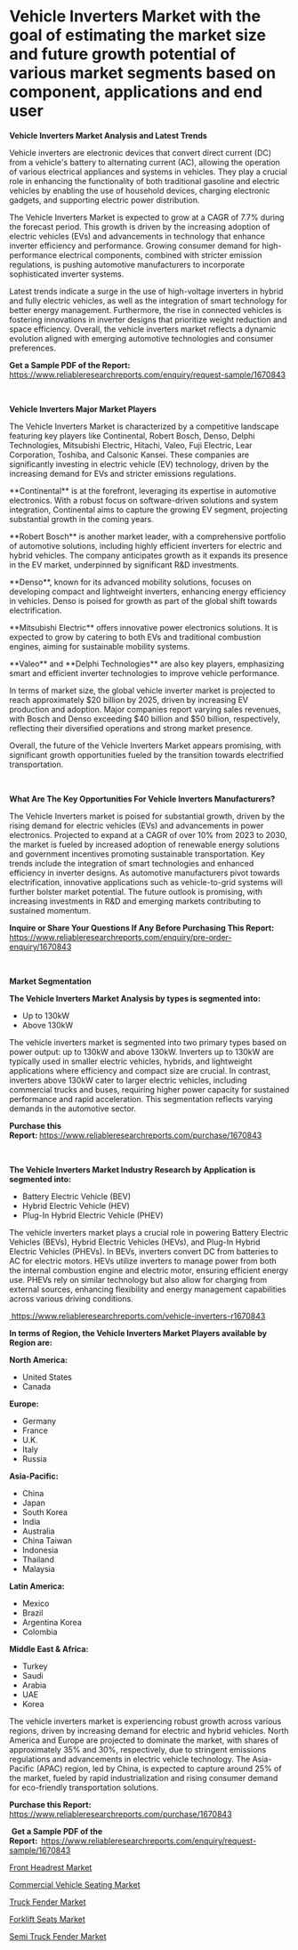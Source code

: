 <p><h1>Vehicle Inverters Market with the goal of estimating the market size and future growth potential of various market segments based on component, applications and end user</h1></p><p><strong>Vehicle Inverters Market Analysis and Latest Trends</strong></p>
<p><p>Vehicle inverters are electronic devices that convert direct current (DC) from a vehicle's battery to alternating current (AC), allowing the operation of various electrical appliances and systems in vehicles. They play a crucial role in enhancing the functionality of both traditional gasoline and electric vehicles by enabling the use of household devices, charging electronic gadgets, and supporting electric power distribution.</p><p>The Vehicle Inverters Market is expected to grow at a CAGR of 7.7% during the forecast period. This growth is driven by the increasing adoption of electric vehicles (EVs) and advancements in technology that enhance inverter efficiency and performance. Growing consumer demand for high-performance electrical components, combined with stricter emission regulations, is pushing automotive manufacturers to incorporate sophisticated inverter systems. </p><p>Latest trends indicate a surge in the use of high-voltage inverters in hybrid and fully electric vehicles, as well as the integration of smart technology for better energy management. Furthermore, the rise in connected vehicles is fostering innovations in inverter designs that prioritize weight reduction and space efficiency. Overall, the vehicle inverters market reflects a dynamic evolution aligned with emerging automotive technologies and consumer preferences.</p></p>
<p><strong>Get a Sample PDF of the Report:&nbsp;</strong> <a href="https://www.reliableresearchreports.com/enquiry/request-sample/1670843?utm_campaign=11&utm_medium=2&utm_source=Github&utm_content=ia&utm_term=30032025&utm_id=vehicle-inverters">https://www.reliableresearchreports.com/enquiry/request-sample/1670843</a></p>
<p>&nbsp;</p>
<p><strong>Vehicle Inverters Major Market Players</strong></p>
<p><p>The Vehicle Inverters Market is characterized by a competitive landscape featuring key players like Continental, Robert Bosch, Denso, Delphi Technologies, Mitsubishi Electric, Hitachi, Valeo, Fuji Electric, Lear Corporation, Toshiba, and Calsonic Kansei. These companies are significantly investing in electric vehicle (EV) technology, driven by the increasing demand for EVs and stricter emissions regulations.</p><p>**Continental** is at the forefront, leveraging its expertise in automotive electronics. With a robust focus on software-driven solutions and system integration, Continental aims to capture the growing EV segment, projecting substantial growth in the coming years.</p><p>**Robert Bosch** is another market leader, with a comprehensive portfolio of automotive solutions, including highly efficient inverters for electric and hybrid vehicles. The company anticipates growth as it expands its presence in the EV market, underpinned by significant R&D investments.</p><p>**Denso**, known for its advanced mobility solutions, focuses on developing compact and lightweight inverters, enhancing energy efficiency in vehicles. Denso is poised for growth as part of the global shift towards electrification.</p><p>**Mitsubishi Electric** offers innovative power electronics solutions. It is expected to grow by catering to both EVs and traditional combustion engines, aiming for sustainable mobility systems.</p><p>**Valeo** and **Delphi Technologies** are also key players, emphasizing smart and efficient inverter technologies to improve vehicle performance.</p><p>In terms of market size, the global vehicle inverter market is projected to reach approximately $20 billion by 2025, driven by increasing EV production and adoption. Major companies report varying sales revenues, with Bosch and Denso exceeding $40 billion and $50 billion, respectively, reflecting their diversified operations and strong market presence.</p><p>Overall, the future of the Vehicle Inverters Market appears promising, with significant growth opportunities fueled by the transition towards electrified transportation.</p></p>
<p>&nbsp;</p>
<p><strong>What Are The Key Opportunities For Vehicle Inverters Manufacturers?</strong></p>
<p><p>The Vehicle Inverters market is poised for substantial growth, driven by the rising demand for electric vehicles (EVs) and advancements in power electronics. Projected to expand at a CAGR of over 10% from 2023 to 2030, the market is fueled by increased adoption of renewable energy solutions and government incentives promoting sustainable transportation. Key trends include the integration of smart technologies and enhanced efficiency in inverter designs. As automotive manufacturers pivot towards electrification, innovative applications such as vehicle-to-grid systems will further bolster market potential. The future outlook is promising, with increasing investments in R&D and emerging markets contributing to sustained momentum.</p></p>
<p><strong>Inquire or Share Your Questions If Any Before Purchasing This Report:</strong> <a href="https://www.reliableresearchreports.com/enquiry/pre-order-enquiry/1670843?utm_campaign=11&utm_medium=2&utm_source=Github&utm_content=ia&utm_term=30032025&utm_id=vehicle-inverters">https://www.reliableresearchreports.com/enquiry/pre-order-enquiry/1670843</a></p>
<p>&nbsp;</p>
<p><strong>Market Segmentation</strong></p>
<p><strong>The Vehicle Inverters Market Analysis by types is segmented into:</strong></p>
<p><ul><li>Up to 130kW</li><li>Above 130kW</li></ul></p>
<p><p>The vehicle inverters market is segmented into two primary types based on power output: up to 130kW and above 130kW. Inverters up to 130kW are typically used in smaller electric vehicles, hybrids, and lightweight applications where efficiency and compact size are crucial. In contrast, inverters above 130kW cater to larger electric vehicles, including commercial trucks and buses, requiring higher power capacity for sustained performance and rapid acceleration. This segmentation reflects varying demands in the automotive sector.</p></p>
<p><strong>Purchase this Report:&nbsp;</strong><a href="https://www.reliableresearchreports.com/purchase/1670843?utm_campaign=11&utm_medium=2&utm_source=Github&utm_content=ia&utm_term=30032025&utm_id=vehicle-inverters">https://www.reliableresearchreports.com/purchase/1670843</a></p>
<p>&nbsp;</p>
<p><strong>The Vehicle Inverters Market Industry Research by Application is segmented into:</strong></p>
<p><ul><li>Battery Electric Vehicle (BEV)</li><li>Hybrid Electric Vehicle (HEV)</li><li>Plug-In Hybrid Electric Vehicle (PHEV)</li></ul></p>
<p><p>The vehicle inverters market plays a crucial role in powering Battery Electric Vehicles (BEVs), Hybrid Electric Vehicles (HEVs), and Plug-In Hybrid Electric Vehicles (PHEVs). In BEVs, inverters convert DC from batteries to AC for electric motors. HEVs utilize inverters to manage power from both the internal combustion engine and electric motor, ensuring efficient energy use. PHEVs rely on similar technology but also allow for charging from external sources, enhancing flexibility and energy management capabilities across various driving conditions.</p></p>
<p><a href="https://www.reliableresearchreports.com/vehicle-inverters-r1670843?utm_campaign=11&utm_medium=2&utm_source=Github&utm_content=ia&utm_term=30032025&utm_id=vehicle-inverters">&nbsp;https://www.reliableresearchreports.com/vehicle-inverters-r1670843</a></p>
<p><strong>In terms of Region, the Vehicle Inverters Market Players available by Region are:</strong></p>
<p>
    <p> <strong> North America: </strong>
        <ul>
            <li>United States</li>
            <li>Canada</li>
        </ul>
        </p> 
    <p> <strong> Europe: </strong>
        <ul>
            <li>Germany</li>
            <li>France</li>
            <li>U.K.</li>
            <li>Italy</li>
            <li>Russia</li>
        </ul>
        </p> 
    <p> <strong> Asia-Pacific: </strong>
        <ul>
            <li>China</li>
            <li>Japan</li>
            <li>South Korea</li>
            <li>India</li>
            <li>Australia</li>
            <li>China Taiwan</li>
            <li>Indonesia</li>
            <li>Thailand</li>
            <li>Malaysia</li>
        </ul>
        </p> 
    <p> <strong> Latin America: </strong>
        <ul>
            <li>Mexico</li>
            <li>Brazil</li>
            <li>Argentina Korea</li>
            <li>Colombia</li>
        </ul>
        </p> 
    <p> <strong> Middle East & Africa: </strong>
        <ul>
            <li>Turkey</li>
            <li>Saudi</li>
            <li>Arabia</li>
            <li>UAE</li>
            <li>Korea</li>
        </ul>
    </p>
    </p>
<p><p>The vehicle inverters market is experiencing robust growth across various regions, driven by increasing demand for electric and hybrid vehicles. North America and Europe are projected to dominate the market, with shares of approximately 35% and 30%, respectively, due to stringent emissions regulations and advancements in electric vehicle technology. The Asia-Pacific (APAC) region, led by China, is expected to capture around 25% of the market, fueled by rapid industrialization and rising consumer demand for eco-friendly transportation solutions.</p></p>
<p><strong>Purchase this Report: </strong><a href="https://www.reliableresearchreports.com/purchase/1670843?utm_campaign=11&utm_medium=2&utm_source=Github&utm_content=ia&utm_term=30032025&utm_id=vehicle-inverters">https://www.reliableresearchreports.com/purchase/1670843</a></p>
<p>&nbsp;<strong>Get a Sample PDF of the Report:&nbsp;&nbsp;</strong><a href="https://www.reliableresearchreports.com/enquiry/request-sample/1670843?utm_campaign=11&utm_medium=2&utm_source=Github&utm_content=ia&utm_term=30032025&utm_id=vehicle-inverters">https://www.reliableresearchreports.com/enquiry/request-sample/1670843</a></p>
<p><strong></strong></p>
<p><p><a href="https://github.com/tauchzuazoli/Market-Research-Report-List-1/blob/main/front-headrest-market.md?utm_campaign=11&utm_medium=2&utm_source=Github&utm_content=ia&utm_term=30032025&utm_id=vehicle-inverters">Front Headrest Market</a></p><p><a href="https://github.com/lamlebienz7j/Market-Research-Report-List-1/blob/main/commercial-vehicle-seating-market.md?utm_campaign=11&utm_medium=2&utm_source=Github&utm_content=ia&utm_term=30032025&utm_id=vehicle-inverters">Commercial Vehicle Seating Market</a></p><p><a href="https://github.com/artussavasrv/Market-Research-Report-List-1/blob/main/truck-fender-market.md?utm_campaign=11&utm_medium=2&utm_source=Github&utm_content=ia&utm_term=30032025&utm_id=vehicle-inverters">Truck Fender Market</a></p><p><a href="https://github.com/zappasuccofz/Market-Research-Report-List-1/blob/main/forklift-seats-market.md?utm_campaign=11&utm_medium=2&utm_source=Github&utm_content=ia&utm_term=30032025&utm_id=vehicle-inverters">Forklift Seats Market</a></p><p><a href="https://github.com/abbasgwiltke/Market-Research-Report-List-1/blob/main/semi-truck-fender-market.md?utm_campaign=11&utm_medium=2&utm_source=Github&utm_content=ia&utm_term=30032025&utm_id=vehicle-inverters">Semi Truck Fender Market</a></p></p>